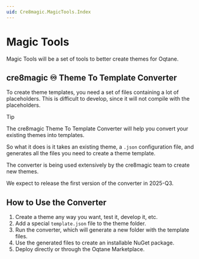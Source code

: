 ```yaml
---
uid: Cre8magic.MagicTools.Index
---
```


# Magic Tools

Magic Tools will be a set of tools to better create themes for Oqtane.

## cre8magic ♾️ Theme To Template Converter

To create theme templates, you need a set of files containing a lot of placeholders.
This is difficult to develop, since it will not compile with the placeholders.

> [!TIP]
> The cre8magic Theme To Template Converter will help you convert your existing themes into templates.

So what it does is it takes an existing theme, a `.json` configuration file,
and generates all the files you need to create a theme template.

The converter is being used extensively by the cre8magic team to create new themes.

We expect to release the first version of the converter in 2025-Q3.

## How to Use the Converter

1. Create a theme any way you want, test it, develop it, etc.
1. Add a special  `template.json` file to the theme folder.
1. Run the converter, which will generate a new folder with the template files.
1. Use the generated files to create an installable NuGet package.
1. Deploy directly or through the Oqtane Marketplace.

## 